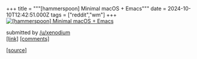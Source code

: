 +++
title = """[hammerspoon] Minimal macOS + Emacs"""
date = 2024-10-10T12:42:51.000Z
tags = ["reddit","wm"]
+++
[![[hammerspoon] Minimal macOS + Emacs](https://preview.redd.it/t253xkhncxtd1.png?width=640&crop=smart&auto=webp&s=bbb021aee61b977f9e4753a9e1b0a59519ec12f1 "[hammerspoon] Minimal macOS + Emacs")](https://www.reddit.com/r/unixporn/comments/1g0hwhx/hammerspoon_minimal_macos_emacs/)

submitted by [/u/xenodium](https://www.reddit.com/user/xenodium)  
[\[link\]](https://i.redd.it/t253xkhncxtd1.png) [\[comments\]](https://www.reddit.com/r/unixporn/comments/1g0hwhx/hammerspoon_minimal_macos_emacs/)

[[source]](https://www.reddit.com/r/unixporn/comments/1g0hwhx/hammerspoon_minimal_macos_emacs/)
